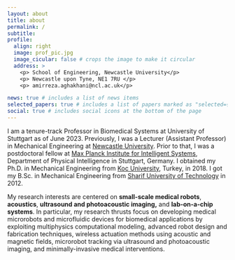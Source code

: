 ```yaml
---
layout: about
title: about
permalink: /
subtitle:
profile:
  align: right
  image: prof_pic.jpg
  image_cicular: false # crops the image to make it circular
  address: >
    <p> School of Engineering, Newcastle University</p>
    <p> Newcastle upon Tyne, NE1 7RU </p>
    <p> amirreza.aghakhani@ncl.ac.uk</p>

news: true # includes a list of news items
selected_papers: true # includes a list of papers marked as "selected={true}"
social: true # includes social icons at the bottom of the page
---
```


I am a tenure-track Professor in Biomedical Systems at University of Stuttgart as of June 2023. Previously, I was a Lecturer (Assistant Professor) in Mechanical Engineering at [Newcastle University](https://www.ncl.ac.uk). Prior to that, I was a postdoctoral fellow at [Max Planck Institute for Intelligent Systems](https://pi.is.mpg.de/), Department of Physical Intelligence in Stuttgart, Germany. I obtained my Ph.D. in Mechanical Engineering from [Koc University](https://www.ku.edu.tr/en), Turkey, in 2018. I got my B.Sc. in Mechanical Engineering from [Sharif University of Technology](https://en.sharif.edu/) in 2012.

My research interests are centered on **small-scale medical robots**, **acoustics**, **ultrasound and photoacoustic imaging,** and **lab-on-a-chip systems**. In particular, my research thrusts focus on developing medical microrobots and microfluidic devices for biomedical applications by exploiting multiphysics computational modeling, advanced robot design and fabrication techniques, wireless actuation methods using acoustic and magnetic fields, microrobot tracking via ultrasound and photoacoustic imaging, and minimally-invasive medical interventions.
